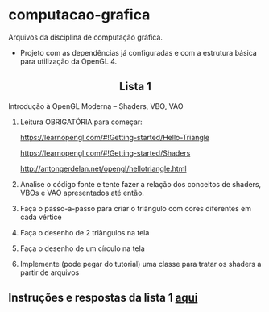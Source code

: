# computacao-grafica
Arquivos da disciplina de computação gráfica.
- Projeto com as dependências já configuradas e com a estrutura básica para utilização da OpenGL 4.



## <center>**Lista 1**</center>
Introdução à OpenGL Moderna – Shaders, VBO, VAO
1. Leitura OBRIGATÓRIA para começar:
    
    https://learnopengl.com/#!Getting-started/Hello-Triangle

    https://learnopengl.com/#!Getting-started/Shaders
    
    http://antongerdelan.net/opengl/hellotriangle.html

2. Analise o código fonte e tente fazer a relação dos conceitos de shaders, VBOs e VAO
apresentados até então.
3. Faça o passo-a-passo para criar o triângulo com cores diferentes em cada vértice
4. Faça o desenho de 2 triângulos na tela
5. Faça o desenho de um círculo na tela
6. Implemente (pode pegar do tutorial) uma classe para tratar os shaders a partir de
arquivos 

## Instruções e respostas da lista 1 [aqui](https://github.com/kimagliardi/computacao-grafica/blob/master/lista1.md)

